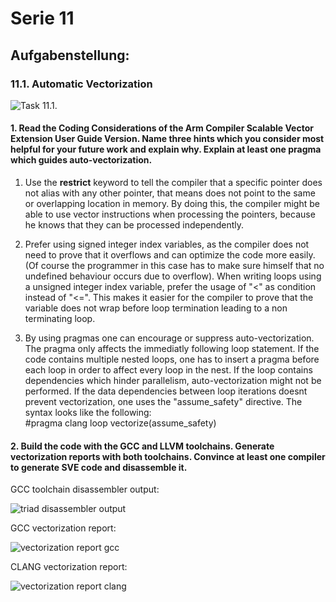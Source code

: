 # Serie 11

## Aufgabenstellung:

### 11.1. Automatic Vectorization


![Task 11.1.](https://github.com/rauschinger/hpc-repo/blob/main/11_Back_to_the_Compiler/11.1.png)

#### 1. Read the Coding Considerations of the Arm Compiler Scalable Vector Extension User Guide Version. Name three hints which you consider most helpful for your future work and explain why. Explain at least one pragma which guides auto-vectorization.

1. Use the __restrict__ keyword to tell the compiler that a specific pointer does not alias with any other pointer,
that means does not point to the same or overlapping location in memory. By doing this, the compiler might be able
to use vector instructions when processing the pointers, because he knows that they can be processed independently.

2. Prefer using signed integer index variables, as the compiler does not need to prove that it overflows and can optimize the code more easily. (Of course the programmer in this case has to make sure himself that no undefined behaviour occurs due to overflow).
When writing loops using a unsigned integer index variable, prefer the usage of "<" as condition instead of "<=". This makes it easier for the compiler to prove that the variable does not wrap before loop termination leading to a non terminating loop.

3. By using pragmas one can encourage or suppress auto-vectorization. The pragma only affects the immediatly following loop statement. If the code contains multiple nested loops, one has to insert a pragma before each loop in order to affect every loop in the nest. If the loop contains dependencies which hinder parallelism, auto-vectorization might not be performed. If the data dependencies between loop iterations doesnt prevent vectorization, one uses the "assume_safety" directive. The syntax looks like the following:  
#pragma clang loop vectorize(assume_safety)


#### 2. Build the code with the GCC and LLVM toolchains. Generate vectorization reports with both toolchains. Convince at least one compiler to generate SVE code and disassemble it.

GCC toolchain disassembler output:  

![triad disassembler output](https://github.com/rauschinger/hpc-repo/blob/main/11_Back_to_the_Compiler/disassembler_output_triad.png)

GCC vectorization report:  

![vectorization report gcc](https://github.com/rauschinger/hpc-repo/blob/main/11_Back_to_the_Compiler/vectorization_report_gcc.png)

CLANG vectorization report:  

![vectorization report clang](https://github.com/rauschinger/hpc-repo/blob/main/11_Back_to_the_Compiler/vectorization_report_clang.png)

